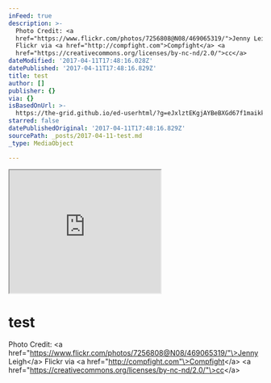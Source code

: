 ```yaml
---
inFeed: true
description: >-
  Photo Credit: <a
  href="https://www.flickr.com/photos/7256808@N08/469065319/">Jenny Leigh</a>
  Flickr via <a href="http://compfight.com">Compfight</a> <a
  href="https://creativecommons.org/licenses/by-nc-nd/2.0/">cc</a>
dateModified: '2017-04-11T17:48:16.028Z'
datePublished: '2017-04-11T17:48:16.829Z'
title: test
author: []
publisher: {}
via: {}
isBasedOnUrl: >-
  https://the-grid.github.io/ed-userhtml/?g=eJxlztEKgjAYBeBXGd67f1maikkgdBERvcKav26Um2xD8e2bQhfR5YFzPs5DGm9IY7FVviQVJ9Jid4qk96MrAeZ5pt1biZelwgwwrm0HxyTNcpaf7yyHQ1awLN3vCojqK2q9kBuqXlbAa3LZlmRS_FcOcNDGLvT86kZ1843b7u-GsMi9mjB0B6MdNbaHYKN26OC5xFrEuoWEsnBCiM34AFM1R4Q
starred: false
datePublishedOriginal: '2017-04-11T17:48:16.829Z'
sourcePath: _posts/2017-04-11-test.md
_type: MediaObject

---
```

<iframe src="https://the-grid.github.io/ed-userhtml/?g=eJxlztEKgjAYBeBXGd67f1maikkgdBERvcKav26Um2xD8e2bQhfR5YFzPs5DGm9IY7FVviQVJ9Jid4qk96MrAeZ5pt1biZelwgwwrm0HxyTNcpaf7yyHQ1awLN3vCojqK2q9kBuqXlbAa3LZlmRS_FcOcNDGLvT86kZ1843b7u-GsMi9mjB0B6MdNbaHYKN26OC5xFrEuoWEsnBCiM34AFM1R4Q" height="244" style=""></iframe>

# test

Photo Credit: <a href="https://www.flickr.com/photos/7256808@N08/469065319/"\>Jenny Leigh</a\> Flickr via <a href="http://compfight.com"\>Compfight</a\> <a href="https://creativecommons.org/licenses/by-nc-nd/2.0/"\>cc</a\>
